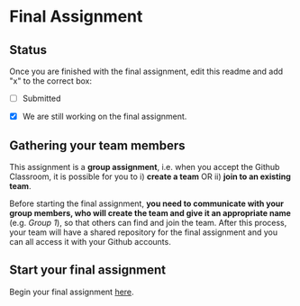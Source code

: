 # Final Assignment

## Status

Once you are finished with the final assignment, edit this readme and add "x" to the correct box:

* [ ] Submitted

* [x] We are still working on the final assignment. 


## Gathering your team members

This assignment is a **group assignment**, i.e. when you accept the Github Classroom, it is possible for you to i) **create a team** OR ii) **join to an existing team**.

Before starting the final assignment, **you need to communicate with your group members, who will create the team and give it an appropriate name** (e.g. *Group 1*), so that others can find and join the team. After this process, your team will have a shared repository for the final assignment and you can all access it with your Github accounts.


## Start your final assignment

Begin your final assignment [here](final_assignment.ipynb).




